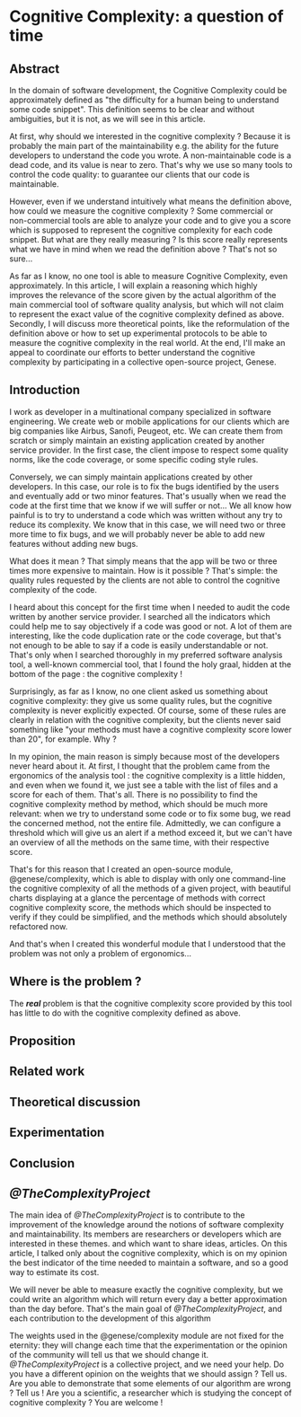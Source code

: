 # Cognitive Complexity: a question of time

## Abstract

In the domain of software development, the Cognitive Complexity could be approximately defined as "the difficulty for a human being to understand some code snippet". This definition seems to be clear and without ambiguities, but it is not, as we will see in this article.

At first, why should we interested in the cognitive complexity ? Because it is probably the main part of the maintainability e.g. the ability for the future developers to understand the code you wrote. A non-maintainable code is a dead code, and its value is near to zero. That's why we use so many tools to control the code quality: to guarantee our clients that our code is maintainable.

However, even if we understand intuitively what means the definition above, how could we measure the cognitive complexity ? Some commercial or non-commercial tools are able to analyze your code and to give you a score which is supposed to represent the cognitive complexity for each code snippet. But what are they really measuring ? Is this score really represents what we have in mind when we read the definition above ? That's not so sure...

As far as I know, no one tool is able to measure Cognitive Complexity, even approximately. In this article, I will explain a reasoning which highly improves the relevance of the score given by the actual algorithm of the main commercial tool of software quality analysis, but which will not claim to represent the exact value of the cognitive complexity defined as above. Secondly, I will discuss more theoretical points, like the reformulation of the definition above or how to set up experimental protocols to be able to measure the cognitive complexity in the real world. At the end, I'll make an appeal to coordinate our efforts to better understand the cognitive complexity by participating in a collective open-source project, Genese.

## Introduction

I work as developer in a multinational company specialized in software engineering. We create web or mobile applications for our clients which are big companies like Airbus, Sanofi, Peugeot, etc. We can create them from scratch or simply maintain an existing application created by another service provider. In the first case, the client impose to respect some quality norms, like the code coverage, or some specific coding style rules.

Conversely, we can simply maintain applications created by other developers. In this case, our role is to fix the bugs identified by the users and eventually add or two minor features. That's usually when we read the code at the first time that we know if we will suffer or not... We all know how painful is to try to understand a code which was written without any try to reduce its complexity. We know that in this case, we will need two or three more time to fix bugs, and we will probably never be able to add new features without adding new bugs.

What does it mean ? That simply means that the app will be two or three times more expensive to maintain. How is it possible ? That's simple: the quality rules requested by the clients are not able to control the cognitive complexity of the code.

I heard about this concept for the first time when I needed to audit the code written by another service provider. I searched all the indicators which could help me to say objectively if a code was good or not. A lot of them are interesting, like the code duplication rate or the code coverage, but that's not enough to be able to say if a code is easily understandable or not. That's only when I searched thoroughly in my preferred software analysis tool, a well-known commercial tool, that I found the holy graal, hidden at the bottom of the page : the cognitive complexity !

Surprisingly, as far as I know, no one client asked us something about cognitive complexity: they give us some quality rules, but the cognitive complexity is never explicitly expected. Of course, some of these rules are clearly in relation with the cognitive complexity, but the clients never said something like "your methods must have a cognitive complexity score lower than 20", for example. Why ?

In my opinion, the main reason is simply because most of the developers never heard about it. At first, I thought that the problem came from the ergonomics of the analysis tool : the cognitive complexity is a little hidden, and even when we found it, we just see a table with the list of files and a score for each of them. That's all. There is no possibility to find the cognitive complexity method by method, which should be much more relevant: when we try to understand some code or to fix some bug, we read the concerned method, not the entire file. Admittedly, we can configure a threshold which will give us an alert if a method exceed it, but we can't have an overview of all the methods on the same time, with their respective score.

That's for this reason that I created an open-source module, @genese/complexity, which is able to display with only one command-line the cognitive complexity of all the methods of a given project, with beautiful charts displaying at a glance the percentage of methods with correct cognitive complexity score, the methods which should be inspected to verify if they could be simplified, and the methods which should absolutely refactored now.

And that's when I created this wonderful module that I understood that the problem was not only a problem of ergonomics...

## Where is the problem ?

The ***real*** problem is that the cognitive complexity score provided by this tool has little to do with the cognitive complexity defined as above.

## Proposition

## Related work

## Theoretical discussion

## Experimentation

## Conclusion

## *@TheComplexityProject*

The main idea of *@TheComplexityProject* is to contribute to the improvement of the knowledge around the notions of software complexity and maintainability. Its members are researchers or developers which are interested in these themes.  and which want to share ideas, articles.   On this article, I talked only about the cognitive complexity, which is on my opinion the best indicator of the time needed to maintain a software, and so a good way to estimate its cost.

We will never be able to measure exactly the cognitive complexity, but we could write an algorithm which will return every day a better approximation than the day before. That's the main goal of *@TheComplexityProject*, and each contribution to the development of this algorithm

The weights used in the @genese/complexity module are not fixed for the eternity: they will change each time that the experimentation or the opinion of the community will tell us that we should change it. *@TheComplexityProject* is a collective project, and we need your help. Do you have a different opinion on the weights that we should assign ? Tell us. Are you able to demonstrate that some elements of our algorithm are wrong ? Tell us ! Are you a scientific, a researcher which is studying the concept of cognitive complexity ? You are welcome !

